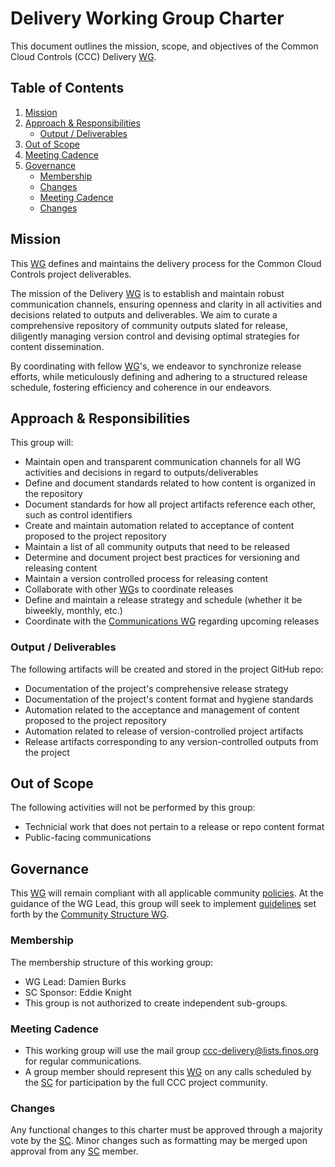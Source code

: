 # Delivery Working Group Charter

This document outlines the mission, scope, and objectives of the Common Cloud Controls (CCC) Delivery [WG].

## Table of Contents

1. [Mission](#mission)
2. [Approach & Responsibilities](#approach--responsibilities)
   - [Output / Deliverables](#output--deliverables)
3. [Out of Scope](#out-of-scope)
4. [Meeting Cadence](#meeting-cadence)
5. [Governance](#governance)
   - [Membership](#membership)
   - [Changes](#changes)
   - [Meeting Cadence](#meeting-cadence)
   - [Changes](#changes)

## Mission

This [WG] defines and maintains the delivery process for the Common Cloud Controls project deliverables.

The mission of the Delivery [WG] is to establish and maintain robust communication channels, ensuring openness and clarity in all activities and decisions related to outputs and deliverables. We aim to curate a comprehensive repository of community outputs slated for release, diligently managing version control and devising optimal strategies for content dissemination.

By coordinating with fellow [WG]'s, we endeavor to synchronize release efforts, while meticulously defining and adhering to a structured release schedule, fostering efficiency and coherence in our endeavors.

## Approach & Responsibilities

This group will:

- Maintain open and transparent communication channels for all WG activities and decisions in regard to outputs/deliverables
- Define and document standards related to how content is organized in the repository
- Document standards for how all project artifacts reference each other, such as control identifiers
- Create and maintain automation related to acceptance of content proposed to the project repository
- Maintain a list of all community outputs that need to be released
- Determine and document project best practices for versioning and releasing content
- Maintain a version controlled process for releasing content
- Collaborate with other [WG]s to coordinate releases
- Define and maintain a release strategy and schedule (whether it be biweekly, monthly, etc.)
- Coordinate with the [Communications WG] regarding upcoming releases

### Output / Deliverables

The following artifacts will be created and stored in the project GitHub repo:

- Documentation of the project's comprehensive release strategy
- Documentation of the project's content format and hygiene standards
- Automation related to the acceptance and management of content proposed to the project repository
- Automation related to release of version-controlled project artifacts
- Release artifacts corresponding to any version-controlled outputs from the project

## Out of Scope

The following activities will not be performed by this group:

- Technicial work that does not pertain to a release or repo content format
- Public-facing communications

## Governance

This [WG] will remain compliant with all applicable community [policies]. At the guidance of the WG Lead, this group will seek to implement [guidelines] set forth by the [Community Structure WG].

### Membership

The membership structure of this working group:

- WG Lead: Damien Burks
- SC Sponsor: Eddie Knight
- This group is not authorized to create independent sub-groups.

### Meeting Cadence

- This working group will use the mail group <ccc-delivery@lists.finos.org> for regular communications.
- A group member should represent this [WG] on any calls scheduled by the [SC] for participation by the full CCC project community.

### Changes

Any functional changes to this charter must be approved through a majority vote by the [SC]. Minor changes such as formatting may be merged upon approval from any [SC] member.

[WG]: ../../../governance/community-structure.md#working-groups
[SC]: ../../../governance/community-structure.md#steering-committee
[policies]: ../../../community-policies/README.md
[guidelines]: ../../../community-guidelines/README.md
[Communications WG]: ../communications/charter.md
[Community Structure WG]: ../communications/charter.md
